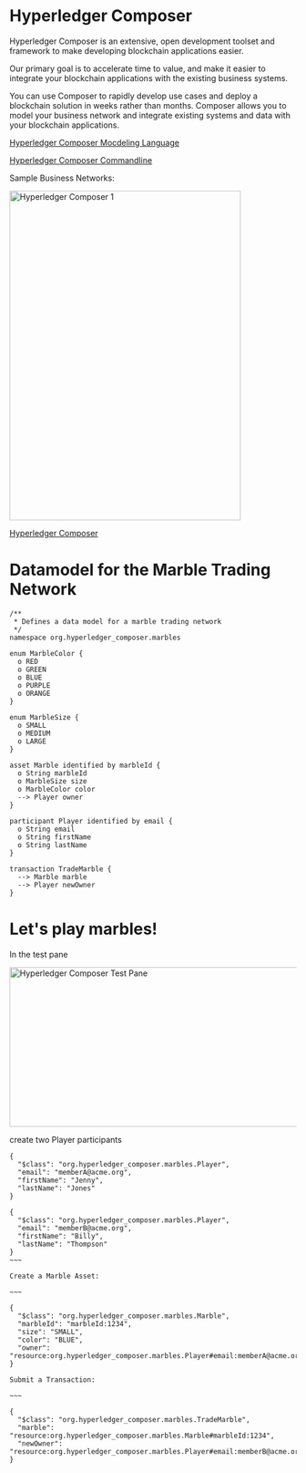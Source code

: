 # Hyperledger Composer

Hyperledger Composer is an extensive, open development toolset and framework to make developing blockchain applications easier. 

Our primary goal is to accelerate time to value, and make it easier to integrate your blockchain applications with the existing business systems. 

You can use Composer to rapidly develop use cases and deploy a blockchain solution in weeks rather than months. Composer allows you to model your business network and integrate existing systems and data with your blockchain applications.

[Hyperledger Composer Mocdeling Language](https://hyperledger.github.io/composer/reference/cto_language.html)

[Hyperledger Composer Commandline](https://hyperledger.github.io/composer/reference/commands.html)


Sample Business Networks:

<img src="https://farm5.staticflickr.com/4770/39618901931_01983c3d45_z.jpg" width="406" height="578" alt="Hyperledger Composer 1">

[Hyperledger Composer](https://composer-playground.mybluemix.net/editor)

# Datamodel for the Marble Trading Network

~~~
/**
 * Defines a data model for a marble trading network
 */
namespace org.hyperledger_composer.marbles

enum MarbleColor {
  o RED
  o GREEN
  o BLUE
  o PURPLE
  o ORANGE
}

enum MarbleSize {
  o SMALL
  o MEDIUM
  o LARGE
}

asset Marble identified by marbleId {
  o String marbleId
  o MarbleSize size
  o MarbleColor color
  --> Player owner
}

participant Player identified by email {
  o String email
  o String firstName
  o String lastName
}

transaction TradeMarble {
  --> Marble marble
  --> Player newOwner
}
~~~

# Let's play marbles!
In the test pane

<img src="https://farm5.staticflickr.com/4624/25748073888_82b8668a47_z.jpg" width="640" height="280" alt="Hyperledger Composer Test Pane">

create two Player participants
```
{
  "$class": "org.hyperledger_composer.marbles.Player",
  "email": "memberA@acme.org",
  "firstName": "Jenny",
  "lastName": "Jones"
}

{
  "$class": "org.hyperledger_composer.marbles.Player",
  "email": "memberB@acme.org",
  "firstName": "Billy",
  "lastName": "Thompson"
}
~~~

Create a Marble Asset:

~~~

{
  "$class": "org.hyperledger_composer.marbles.Marble",
  "marbleId": "marbleId:1234",
  "size": "SMALL",
  "color": "BLUE",
  "owner": "resource:org.hyperledger_composer.marbles.Player#email:memberA@acme.org"
}

Submit a Transaction:

~~~

{
  "$class": "org.hyperledger_composer.marbles.TradeMarble",
  "marble": "resource:org.hyperledger_composer.marbles.Marble#marbleId:1234",
  "newOwner": "resource:org.hyperledger_composer.marbles.Player#email:memberB@acme.org"
}


